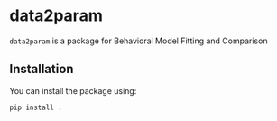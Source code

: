 # data2param

`data2param` is a package for Behavioral Model Fitting and Comparison

## Installation

You can install the package using:

```bash
pip install .